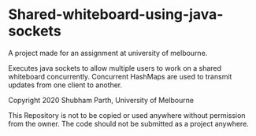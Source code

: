 # Shared-whiteboard-using-java-sockets
A project made for an assignment at university of melbourne.

Executes java sockets to allow multiple users to work on a shared whiteboard concurrently. Concurrent HashMaps are used to transmit updates from one client to another. 

Copyright 2020 Shubham Parth, University of Melbourne

This Repository is not to be copied or used anywhere without permission from the owner. The code should not be submitted as a project anywhere. 
